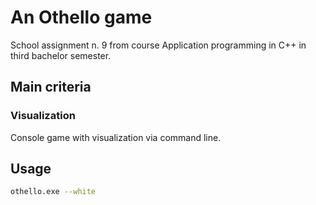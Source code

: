 # An Othello game
School assignment n. 9 from course Application programming in C++ in third bachelor semester.

## Main criteria

### Visualization
Console game with visualization via command line.

## Usage
```bash
othello.exe --white
```
